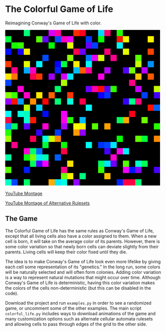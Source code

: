 # The Colorful Game of Life
Reimagining Conway's Game of Life with color.

![example.gif](https://github.com/adam-zheleznyak/colorful-life/blob/master/example.gif?raw=true)

[YouTube Montage](https://youtu.be/RG0_Fw-aKpY)

[YouTube Montage of Alternative Rulesets](https://youtu.be/qSU_csTgVIA)

## The Game
The Colorful Game of Life has the same rules as Conway's Game of Life, except that all living cells also have a color assigned to them. When a new cell is born, it will take on the average color of its parents. However, there is some color variation so that newly born cells can deviate slightly from their parents. Living cells will keep their color fixed until they die.

The idea is to make Conway's Game of Life look even more lifelike by giving each cell some representation of its "genetics." In the long run, some colors will be naturally selected and will often form colonies. Adding color variation is a way to represent natural mutations that might occur over time. Although Conway's Game of Life is deterministic, having this color variation makes the colors of the cells non-deterministic (but this can be disabled in the code).

Download the project and run `examples.py` in order to see a randomized game, or uncomment some of the other examples. The main script `colorful_life.py` includes ways to download animations of the game and many customization options such as alternate cellular automata rulesets and allowing cells to pass through edges of the grid to the other side.
